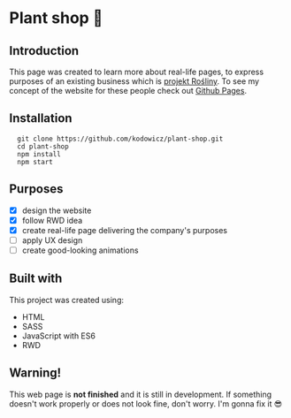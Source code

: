 # Plant shop :leaves:

## Introduction
This page was created to learn more about real-life pages, to express purposes of an existing business which is [projekt Rośliny](https://www.facebook.com/projektrosliny/). To see my concept of the website for these people check out [Github Pages](https://kodowicz.github.io/plant-page).

## Installation

```
  git clone https://github.com/kodowicz/plant-shop.git
  cd plant-shop
  npm install
  npm start
```

## Purposes
- [x] design the website
- [x] follow RWD idea
- [x] create real-life page delivering the company's purposes
- [ ] apply UX design
- [ ] create good-looking animations

## Built with
This project was created using:
+ HTML
+ SASS
+ JavaScript with ES6
+ RWD

## Warning!

This web page is **not finished** and it is still in development. If something doesn't work properly or does not look fine, don't worry. I'm gonna fix it :sunglasses:
